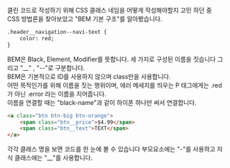 클린 코드로 작성하기 위해 CSS 클래스 네임을 어떻게 작성해야할지 고민 하던 중 <br/>
CSS 방법론을 찾아보았고 "BEM 기본 구조"를 알아봤습니다.
<br/>
```html
.header__navigation--navi-text {
    color: red;
}
```
BEM은 Black, Element, Modifier를 뜻합니다. 세 가지로 구성된 이름을 짓습니다 그리고 "__" , "--"로 구분합니다.
<br/>
BEM은 기본적으로 ID를 사용하지 않으며 class만을 사용합니다.
<br/>
어떤 목적인가를 위해 이름을 짓는 행위이며, 에러 메세지를 띄우는 P 태그에게는 .red가 아닌 .error 라는 이름을 지어줍니다.
<br/>
이름을 연결할 때는 "black-name"과 같이 하이폰 하나만 써서 연결합니다.
<br/>
```html
<a class="btn btn-big btn-orange">
    <span class="btn__price">$4.99</span>
    <span class="btn__text">TEXT</span>
</a>
```
각각 클래스 명을 보면 코드를 한 눈에 볼 수 있습니다 부모요소에는 "-"를 사용하고 자식 클래스에는 "__"를 사용합니다.